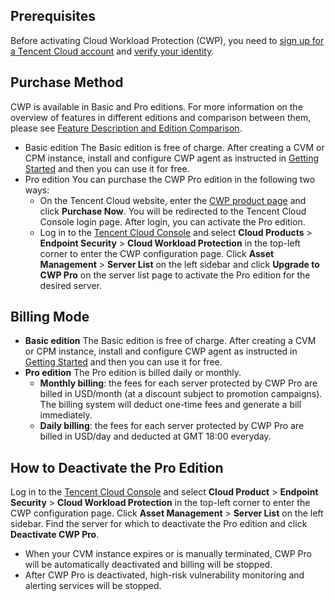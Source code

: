 ## Prerequisites
Before activating Cloud Workload Protection (CWP), you need to [sign up for a Tencent Cloud account](https://intl.cloud.tencent.com/document/product/378/17985) and [verify your identity](https://intl.cloud.tencent.com/document/product/378/3629).

## Purchase Method
CWP is available in Basic and Pro editions. For more information on the overview of features in different editions and comparison between them, please see [Feature Description and Edition Comparison](https://intl.cloud.tencent.com/document/product/296/2222).
- Basic edition
The Basic edition is free of charge. After creating a CVM or CPM instance, install and configure CWP agent as instructed in [Getting Started](https://intl.cloud.tencent.com/document/product/296/12236) and then you can use it for free.
- Pro edition
You can purchase the CWP Pro edition in the following two ways:
	- On the Tencent Cloud website, enter the [CWP product page](https://intl.cloud.tencent.com/product/cwp) and click **Purchase Now**. You will be redirected to the Tencent Cloud Console login page. After login, you can activate the Pro edition.
	- Log in to the [Tencent Cloud Console](https://console.cloud.tencent.com/) and select **Cloud Products** > **Endpoint Security** > **Cloud Workload Protection** in the top-left corner to enter the CWP configuration page. Click **Asset Management** > **Server List** on the left sidebar and click **Upgrade to CWP Pro** on the server list page to activate the Pro edition for the desired server.


## Billing Mode
- **Basic edition**
The Basic edition is free of charge. After creating a CVM or CPM instance, install and configure CWP agent as instructed in [Getting Started](https://intl.cloud.tencent.com/document/product/296/12236) and then you can use it for free.
- **Pro edition**
The Pro edition is billed daily or monthly.
	- **Monthly billing**: the fees for each server protected by CWP Pro are billed in USD/month (at a discount subject to promotion campaigns). The billing system will deduct one-time fees and generate a bill immediately.
	- **Daily billing**: the fees for each server protected by CWP Pro are billed in USD/day and deducted at GMT 18:00 everyday.

## How to Deactivate the Pro Edition
Log in to the [Tencent Cloud Console](https://console.cloud.tencent.com/) and select **Cloud Product** > **Endpoint Security** > **Cloud Workload Protection** in the top-left corner to enter the CWP configuration page. Click **Asset Management** > **Server List** on the left sidebar. Find the server for which to deactivate the Pro edition and click **Deactivate CWP Pro**.

>
- When your CVM instance expires or is manually terminated, CWP Pro will be automatically deactivated and billing will be stopped.
- After CWP Pro is deactivated, high-risk vulnerability monitoring and alerting services will be stopped.
